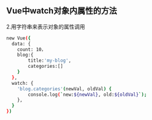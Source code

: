 ## Vue中watch对象内属性的方法
2.用字符串来表示对象的属性调用
```sh
new Vue({
  data: {
    count: 10，
    blog:{
        title:'my-blog',
        categories:[]
    }
  },
  watch: {
    'blog.categories'(newVal, oldVal) {
        console.log(`new:${newVal}, old:${oldVal}`);
    }, 
  }
})
```
